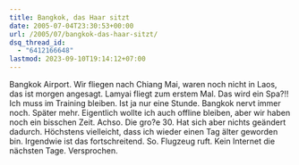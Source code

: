 ```yaml
---
title: Bangkok, das Haar sitzt
date: 2005-07-04T23:30:53+00:00
url: /2005/07/bangkok-das-haar-sitzt/
dsq_thread_id:
  - "6412166648"
lastmod: 2023-09-10T19:14:12+07:00
---
```

Bangkok Airport. Wir fliegen nach Chiang Mai, waren noch nicht in Laos, das ist morgen angesagt. Lamyai fliegt zum erstem Mal. Das wird ein Spa?!! Ich muss im Training bleiben. Ist ja nur eine Stunde. Bangkok nervt immer noch. Später mehr. Eigentlich wollte ich auch offline bleiben, aber wir haben noch ein bisschen Zeit. Achso. Die gro?e 30. Hat sich aber nichts geändert dadurch. Höchstens vielleicht, dass ich wieder einen Tag älter geworden bin. Irgendwie ist das fortschreitend. So. Flugzeug ruft. Kein Internet die nächsten Tage. Versprochen.
